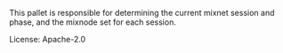 This pallet is responsible for determining the current mixnet session and phase, and the mixnode
set for each session.

License: Apache-2.0



